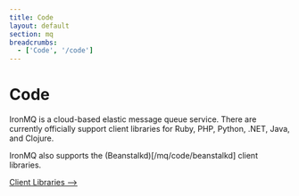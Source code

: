 ```yaml
---
title: Code
layout: default
section: mq
breadcrumbs:
  - ['Code', '/code']
---
```


# Code

IronMQ is a cloud-based elastic message queue service. There are currently officially support client libraries
for Ruby, PHP, Python, .NET, Java, and Clojure.

IronMQ also supports the (Beanstalkd)[/mq/code/beanstalkd] client libraries.


<a href="/mq/code/libraries" class="next_item">Client Libraries --></a>
